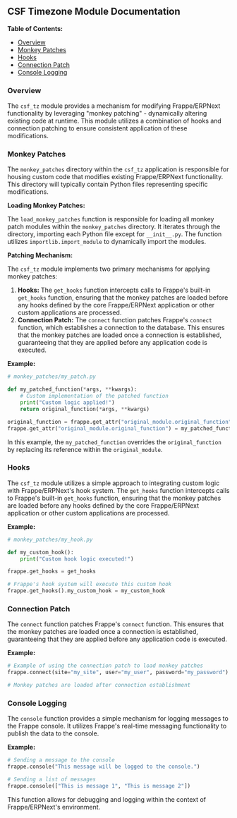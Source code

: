 ## CSF Timezone Module Documentation

**Table of Contents:**

* [Overview](#overview)
* [Monkey Patches](#monkey-patches)
* [Hooks](#hooks)
* [Connection Patch](#connection-patch)
* [Console Logging](#console-logging)

### Overview

The `csf_tz` module provides a mechanism for modifying Frappe/ERPNext functionality by leveraging "monkey patching" - dynamically altering existing code at runtime. This module utilizes a combination of hooks and connection patching to ensure consistent application of these modifications. 

### Monkey Patches

The `monkey_patches` directory within the `csf_tz` application is responsible for housing custom code that modifies existing Frappe/ERPNext functionality. This directory will typically contain Python files representing specific modifications.

**Loading Monkey Patches:**

The `load_monkey_patches` function is responsible for loading all monkey patch modules within the `monkey_patches` directory. It iterates through the directory, importing each Python file except for `__init__.py`. The function utilizes `importlib.import_module` to dynamically import the modules.

**Patching Mechanism:**

The `csf_tz` module implements two primary mechanisms for applying monkey patches:

1. **Hooks:** The `get_hooks` function intercepts calls to Frappe's built-in `get_hooks` function, ensuring that the monkey patches are loaded before any hooks defined by the core Frappe/ERPNext application or other custom applications are processed. 
2. **Connection Patch:** The `connect` function patches Frappe's `connect` function, which establishes a connection to the database. This ensures that the monkey patches are loaded once a connection is established, guaranteeing that they are applied before any application code is executed.

**Example:**

```python
# monkey_patches/my_patch.py

def my_patched_function(*args, **kwargs):
    # Custom implementation of the patched function
    print("Custom logic applied!")
    return original_function(*args, **kwargs)

original_function = frappe.get_attr("original_module.original_function")
frappe.get_attr("original_module.original_function") = my_patched_function
```

In this example, the `my_patched_function` overrides the `original_function` by replacing its reference within the `original_module`.

### Hooks

The `csf_tz` module utilizes a simple approach to integrating custom logic with Frappe/ERPNext's hook system. The `get_hooks` function intercepts calls to Frappe's built-in `get_hooks` function, ensuring that the monkey patches are loaded before any hooks defined by the core Frappe/ERPNext application or other custom applications are processed.

**Example:**

```python
# monkey_patches/my_hook.py

def my_custom_hook():
    print("Custom hook logic executed!")

frappe.get_hooks = get_hooks

# Frappe's hook system will execute this custom hook
frappe.get_hooks().my_custom_hook = my_custom_hook
```

### Connection Patch

The `connect` function patches Frappe's `connect` function. This ensures that the monkey patches are loaded once a connection is established, guaranteeing that they are applied before any application code is executed.

**Example:**

```python
# Example of using the connection patch to load monkey patches
frappe.connect(site="my_site", user="my_user", password="my_password")

# Monkey patches are loaded after connection establishment 
```

### Console Logging

The `console` function provides a simple mechanism for logging messages to the Frappe console. It utilizes Frappe's real-time messaging functionality to publish the data to the console.

**Example:**

```python
# Sending a message to the console
frappe.console("This message will be logged to the console.")

# Sending a list of messages
frappe.console(["This is message 1", "This is message 2"])
```

This function allows for debugging and logging within the context of Frappe/ERPNext's environment. 

